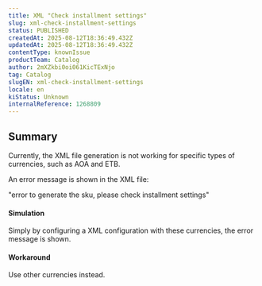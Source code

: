 ```yaml
---
title: XML "Check installment settings"
slug: xml-check-installment-settings
status: PUBLISHED
createdAt: 2025-08-12T18:36:49.432Z
updatedAt: 2025-08-12T18:36:49.432Z
contentType: knownIssue
productTeam: Catalog
author: 2mXZkbi0oi061KicTExNjo
tag: Catalog
slugEN: xml-check-installment-settings
locale: en
kiStatus: Unknown
internalReference: 1268809
---
```


## Summary


Currently, the XML file generation is not working for specific types of currencies, such as AOA and ETB.

An error message is shown in the XML file:

"error to generate the sku, please check installment settings"


#### Simulation


Simply by configuring a XML configuration with these currencies, the error message is shown.


#### Workaround


Use other currencies instead.




